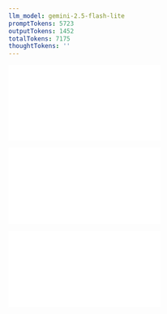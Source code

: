 ```yaml
---
llm_model: gemini-2.5-flash-lite
promptTokens: 5723
outputTokens: 1452
totalTokens: 7175
thoughtTokens: ''
---
```


![@](steps/file.22b5ced6.md)

![@](steps/_.5852f0f5.md)

![@](steps/response.076950d2.md)